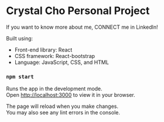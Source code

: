 # Crystal Cho Personal Project

If you want to know more about me, CONNECT me in LinkedIn!

Built using:

- Front-end library: React
- CSS framework: React-bootstrap
- Language: JavaScript, CSS, and HTML


### `npm start`

Runs the app in the development mode.\
Open [http://localhost:3000](http://localhost:3000) to view it in your browser.

The page will reload when you make changes.\
You may also see any lint errors in the console.

